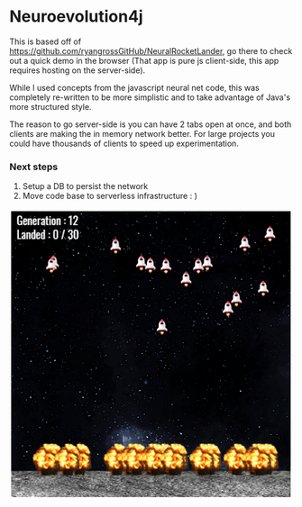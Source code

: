 # Neuroevolution4j

This is based off of https://github.com/ryangrossGitHub/NeuralRocketLander, go there to check out a quick demo in the browser (That app is pure js client-side, this app requires hosting on the server-side).

While I used concepts from the javascript neural net code, this was completely re-written to be more simplistic and to take advantage of Java's more structured style.

The reason to go server-side is you can have 2 tabs open at once, and both clients are making the in memory network better. For large projects you could have thousands of clients to speed up experimentation.

### Next steps

1) Setup a DB to persist the network
2) Move code base to serverless infrastructure : )

![Alt text](src/main/resources/static/img/Capture.PNG?raw=true)
